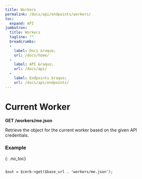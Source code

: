 ```yaml
---
title: Workers
permalink: /docs/api/endpoints/workers/
toc:
  expand: API
jumbotron:
  title: Workers
  tagline: ""
  breadcrumbs:
  -
    label: Docs &raquo;
    url: /docs/home/
  -
    label: API &raquo;
    url: /docs/api/
  -
    label: Endpoints &raquo;
    url: /docs/api/endpoints/
---
```


# Current Worker

**GET /workers/me.json**

Retrieve the object for the current worker based on the given API credentials.

### Example
{: .no_toc}

<pre>
<code class="language-php">
$out = $cerb->get($base_url . 'workers/me.json');
</code>
</pre>
